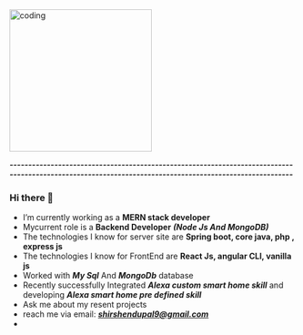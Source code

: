 <span data-target="animated-image.imageContainer">
            <img data-target="animated-image.replacedImage" alt="coding" class="AnimatedImagePlayer-animatedImage" src="https://d6f6d0kpz0gyr.cloudfront.net/uploads/images-archive/Blog/Gifs/coding.gif" width="250" style="display: block; opacity: 1;">
          <canvas class="AnimatedImagePlayer-stillImage" aria-hidden="true" width="250" height="250"></canvas></span>
          
          

***--------------------------------------------------------------------------------------------------------------------------------------------------------***
### Hi there 👋

- I’m currently working as a **MERN stack developer**
- Mycurrent role is a **Backend Developer** ***(Node Js And MongoDB)***
- The technologies I know for server site are **Spring boot, core java, php , express js**
- The technologies I know for FrontEnd are **React Js, angular CLI, vanilla js**
- Worked with ***My Sql*** And ***MongoDb*** database
- Recently successfully Integrated ***Alexa custom smart home skill*** and developing  ***Alexa smart home pre defined skill***
- Ask me about my resent projects
- reach me via email: ***shirshendupal9@gmail.com***
- 


 <div style = "text-align:center;">
        <img src="https://github-readme-streak-stats.herokuapp.com/?user=Shirshendu-Pal&theme=tokyonight&hide_border=true" alt="" srcset="">
  </div>
